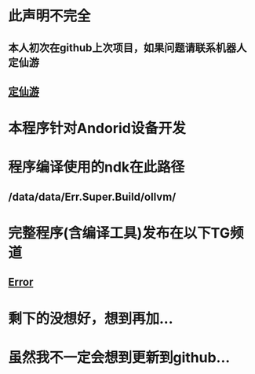 # 此声明不完全
## 本人初次在github上次项目，如果问题请联系机器人 定仙游
[定仙游](https://t.me/ErrorKernel)
-----------------------------------
# 本程序针对Andorid设备开发
# 程序编译使用的ndk在此路径
/data/data/Err.Super.Build/ollvm/
-----------------------------------
# 完整程序(含编译工具)发布在以下TG频道
[Error](https://t.me/ErrorKernel)
-----------------------------------
# 剩下的没想好，想到再加...
# 虽然我不一定会想到更新到github...